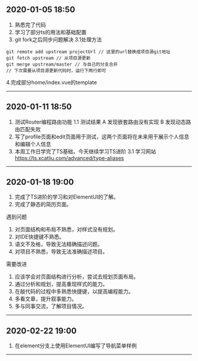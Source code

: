 ## 2020-01-05 18:50
1. 熟悉完了代码
2. 学习了部分ts的用法和基础配置
3. git fork之后同步问题解决
  3.1处理方法
```command
git remote add upstream projectUrl // 这里的url替换成项目源git地址
git fetch upstream // 从项目源更新
git merge upstream/master // 与自己的分支合并
// 下次需要从项目源更新代码时，运行下两行即可
```
4.完成部分home/index.vue的template

---

## 2020-01-11 18:50
1. 测试Router编程路由功能
  1.1 测试结果
  A 发现嵌套路由没有实现
  B 发现动态路由匹配失败
2. 写了profile页面和edit页面用于测试，这两个页面将在未来用于展示个人信息和编辑个人信息
3. 本周工作日学完了TS基础，今天继续学习TS进阶
  3.1 学习网站 https://ts.xcatliu.com/advanced/type-aliases

---

## 2020-01-18 19:00
1. 完成了TS进阶的学习和对ElementUI的了解。
2. 完成了静态的简历页面。

遇到问题
1. 对页面结构和布局不熟悉，对样式没有规划。
2. 对IDE快捷键不熟悉。
3. 语文不及格，导致无法精确描述问题。
4. 对项目不熟悉，导致无法准确描述项目。

需要改进
1. 应该学会对页面结构进行分析，尝试去规划页面布局。
2. 通过分析和规划，提高重现样式的能力。
3. 在敲代码的过程中多熟悉快捷键，以提高编程能力。
4. 多看文章，提升叙事能力。
5. 多与同事交流，了解项目情况。

---

## 2020-02-22 19:00
1. 在element分支上使用ElementUI编写了导航菜单样例

---